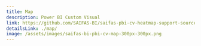 ```yaml
---
title: Map
description: Power BI Custom Visual
link: https://github.com/SAIFAS-BI/saifas-pbi-cv-heatmap-support-source/issues
detailsLink: ./map/
image: /assets/images/saifas-bi-pbi-cv-map-300px-300px.png
---
```

